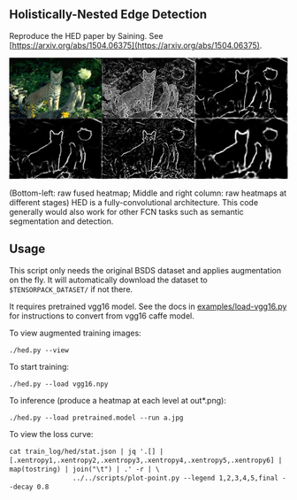 
## Holistically-Nested Edge Detection

Reproduce the HED paper by Saining. See [https://arxiv.org/abs/1504.06375](https://arxiv.org/abs/1504.06375).

![HED](demo.jpg)

(Bottom-left: raw fused heatmap; Middle and right column: raw heatmaps at different stages)
HED is a fully-convolutional architecture. This code generally would also work
for other FCN tasks such as semantic segmentation and detection.

## Usage

This script only needs the original BSDS dataset and applies augmentation on the fly.
It will automatically download the dataset to `$TENSORPACK_DATASET/` if not there.

It requires pretrained vgg16 model. See the docs in [examples/load-vgg16.py](../load-vgg16.py)
for instructions to convert from vgg16 caffe model.

To view augmented training images:
```
./hed.py --view
```

To start training:
```
./hed.py --load vgg16.npy
```

To inference (produce a heatmap at each level at out*.png):
```
./hed.py --load pretrained.model --run a.jpg
```

To view the loss curve:
```
cat train_log/hed/stat.json | jq '.[] |
[.xentropy1,.xentropy2,.xentropy3,.xentropy4,.xentropy5,.xentropy6] |
map(tostring) | join("\t") | .' -r | \
				../../scripts/plot-point.py --legend 1,2,3,4,5,final --decay 0.8
```
